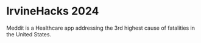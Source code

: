 # IrvineHacks 2024

Meddit is a Healthcare app addressing the 3rd highest cause of fatalities in the United States. 